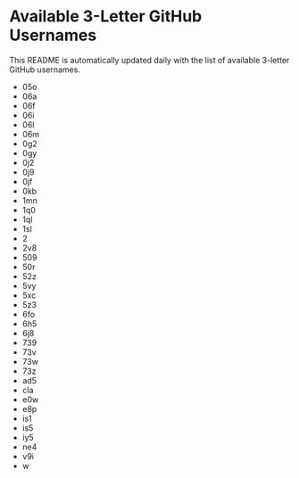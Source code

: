 # Available 3-Letter GitHub Usernames

This README is automatically updated daily with the list of available 3-letter GitHub usernames.

- 05o
- 06a
- 06f
- 06i
- 06l
- 06m
- 0g2
- 0gy
- 0j2
- 0j9
- 0jf
- 0kb
- 1mn
- 1q0
- 1ql
- 1sl
- 2
- 2v8
- 509
- 50r
- 52z
- 5vy
- 5xc
- 5z3
- 6fo
- 6h5
- 6j8
- 739
- 73v
- 73w
- 73z
- ad5
- cla
- e0w
- e8p
- is1
- is5
- iy5
- ne4
- v9i
- w
